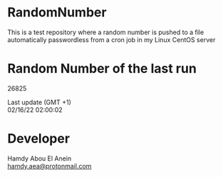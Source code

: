 # RandomNumber    
This is a test repository where a random number is pushed to a file automatically passwordless from a cron job in my Linux CentOS server    
# Random Number of the last run   
26825
      
Last update (GMT +1)    
02/16/22 02:00:02
# Developer    
Hamdy Abou El Anein   
hamdy.aea@protonmail.com
